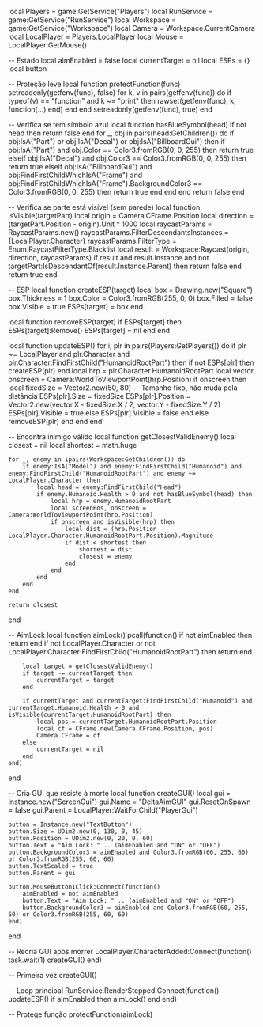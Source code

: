 local Players = game:GetService("Players")
local RunService = game:GetService("RunService")
local Workspace = game:GetService("Workspace")
local Camera = Workspace.CurrentCamera
local LocalPlayer = Players.LocalPlayer
local Mouse = LocalPlayer:GetMouse()

-- Estado
local aimEnabled = false
local currentTarget = nil
local ESPs = {}
local button

-- Proteção leve
local function protectFunction(func)
    setreadonly(getfenv(func), false)
    for k, v in pairs(getfenv(func)) do
        if typeof(v) == "function" and k ~= "print" then
            rawset(getfenv(func), k, function(...) end)
        end
    end
    setreadonly(getfenv(func), true)
end

-- Verifica se tem símbolo azul
local function hasBlueSymbol(head)
	if not head then return false end
	for _, obj in pairs(head:GetChildren()) do
		if obj:IsA("Part") or obj:IsA("Decal") or obj:IsA("BillboardGui") then
			if obj:IsA("Part") and obj.Color == Color3.fromRGB(0, 0, 255) then
				return true
			elseif obj:IsA("Decal") and obj.Color3 == Color3.fromRGB(0, 0, 255) then
				return true
			elseif obj:IsA("BillboardGui") and obj:FindFirstChildWhichIsA("Frame") and obj:FindFirstChildWhichIsA("Frame").BackgroundColor3 == Color3.fromRGB(0, 0, 255) then
				return true
			end
		end
	end
	return false
end

-- Verifica se parte está visível (sem parede)
local function isVisible(targetPart)
	local origin = Camera.CFrame.Position
	local direction = (targetPart.Position - origin).Unit * 1000
	local raycastParams = RaycastParams.new()
	raycastParams.FilterDescendantsInstances = {LocalPlayer.Character}
	raycastParams.FilterType = Enum.RaycastFilterType.Blacklist
	local result = Workspace:Raycast(origin, direction, raycastParams)
	if result and result.Instance and not targetPart:IsDescendantOf(result.Instance.Parent) then
		return false
	end
	return true
end

-- ESP
local function createESP(target)
	local box = Drawing.new("Square")
	box.Thickness = 1
	box.Color = Color3.fromRGB(255, 0, 0)
	box.Filled = false
	box.Visible = true
	ESPs[target] = box
end

local function removeESP(target)
	if ESPs[target] then
		ESPs[target]:Remove()
		ESPs[target] = nil
	end
end

local function updateESP()
	for i, plr in pairs(Players:GetPlayers()) do
		if plr ~= LocalPlayer and plr.Character and plr.Character:FindFirstChild("HumanoidRootPart") then
			if not ESPs[plr] then
				createESP(plr)
			end
			local hrp = plr.Character.HumanoidRootPart
			local vector, onscreen = Camera:WorldToViewportPoint(hrp.Position)
			if onscreen then
				local fixedSize = Vector2.new(50, 80) -- Tamanho fixo, não muda pela distância
				ESPs[plr].Size = fixedSize
				ESPs[plr].Position = Vector2.new(vector.X - fixedSize.X / 2, vector.Y - fixedSize.Y / 2)
				ESPs[plr].Visible = true
			else
				ESPs[plr].Visible = false
			end
		else
			removeESP(plr)
		end
	end
end

-- Encontra inimigo válido
local function getClosestValidEnemy()
	local closest = nil
	local shortest = math.huge

	for _, enemy in ipairs(Workspace:GetChildren()) do
		if enemy:IsA("Model") and enemy:FindFirstChild("Humanoid") and enemy:FindFirstChild("HumanoidRootPart") and enemy ~= LocalPlayer.Character then
			local head = enemy:FindFirstChild("Head")
			if enemy.Humanoid.Health > 0 and not hasBlueSymbol(head) then
				local hrp = enemy.HumanoidRootPart
				local screenPos, onscreen = Camera:WorldToViewportPoint(hrp.Position)
				if onscreen and isVisible(hrp) then
					local dist = (hrp.Position - LocalPlayer.Character.HumanoidRootPart.Position).Magnitude
					if dist < shortest then
						shortest = dist
						closest = enemy
					end
				end
			end
		end
	end

	return closest
end

-- AimLock
local function aimLock()
	pcall(function()
		if not aimEnabled then return end
		if not LocalPlayer.Character or not LocalPlayer.Character:FindFirstChild("HumanoidRootPart") then return end

		local target = getClosestValidEnemy()
		if target ~= currentTarget then
			currentTarget = target
		end

		if currentTarget and currentTarget:FindFirstChild("Humanoid") and currentTarget.Humanoid.Health > 0 and isVisible(currentTarget.HumanoidRootPart) then
			local pos = currentTarget.HumanoidRootPart.Position
			local cf = CFrame.new(Camera.CFrame.Position, pos)
			Camera.CFrame = cf
		else
			currentTarget = nil
		end
	end)
end

-- Cria GUI que resiste à morte
local function createGUI()
	local gui = Instance.new("ScreenGui")
	gui.Name = "DeltaAimGUI"
	gui.ResetOnSpawn = false
	gui.Parent = LocalPlayer:WaitForChild("PlayerGui")

	button = Instance.new("TextButton")
	button.Size = UDim2.new(0, 130, 0, 45)
	button.Position = UDim2.new(0, 20, 0, 60)
	button.Text = "Aim Lock: " .. (aimEnabled and "ON" or "OFF")
	button.BackgroundColor3 = aimEnabled and Color3.fromRGB(60, 255, 60) or Color3.fromRGB(255, 60, 60)
	button.TextScaled = true
	button.Parent = gui

	button.MouseButton1Click:Connect(function()
		aimEnabled = not aimEnabled
		button.Text = "Aim Lock: " .. (aimEnabled and "ON" or "OFF")
		button.BackgroundColor3 = aimEnabled and Color3.fromRGB(60, 255, 60) or Color3.fromRGB(255, 60, 60)
	end)
end

-- Recria GUI após morrer
LocalPlayer.CharacterAdded:Connect(function()
	task.wait(1)
	createGUI()
end)

-- Primeira vez
createGUI()

-- Loop principal
RunService.RenderStepped:Connect(function()
	updateESP()
	if aimEnabled then
		aimLock()
	end
end)

-- Protege função
protectFunction(aimLock)
